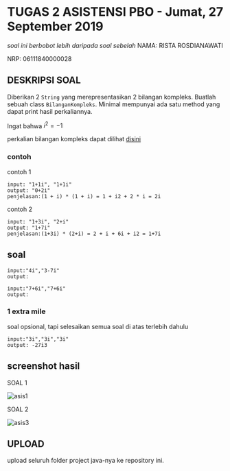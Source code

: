 # TUGAS 2 ASISTENSI PBO - Jumat, 27 September 2019
*soal ini berbobot lebih daripada soal sebelah*
NAMA: RISTA ROSDIANAWATI

NRP: 06111840000028

## DESKRIPSI SOAL
Diberikan 2 `String` yang merepresentasikan 2 bilangan kompleks.
Buatlah sebuah class `BilanganKompleks`. Minimal mempunyai ada satu method yang dapat print hasil perkaliannya.

Ingat bahwa $i^2=-1$

perkalian bilangan kompleks dapat dilihat [disini](https://www.khanacademy.org/math/algebra2/x2ec2f6f830c9fb89:complex/x2ec2f6f830c9fb89:complex-mul/a/multiplying-complex-numbers)

### contoh
contoh 1
```
input: "1+1i", "1+1i"
output: "0+2i"
penjelasan:(1 + i) * (1 + i) = 1 + i2 + 2 * i = 2i
```

contoh 2
```
input: "1+3i", "2+i"
output: "1+7i"
penjelasan:(1+3i) * (2+i) = 2 + i + 6i + i2 = 1+7i
```

## soal
```
input:"4i","3-7i"
output:
```

```
input:"7+6i","7+6i"
output:
```

### 1 extra mile
soal opsional, tapi selesaikan semua soal di atas terlebih dahulu
```
input:"3i","3i","3i"
output: -27i3
```

## screenshot hasil
SOAL 1

![asis1](https://user-images.githubusercontent.com/56017428/66045064-29521b00-e54d-11e9-8bab-95ce5e3b2b92.PNG)

SOAL 2

![asis3](https://user-images.githubusercontent.com/56017428/66147103-53343c00-e638-11e9-9b75-43db0514adb5.PNG)



## UPLOAD
upload seluruh folder project java-nya ke repository ini.
